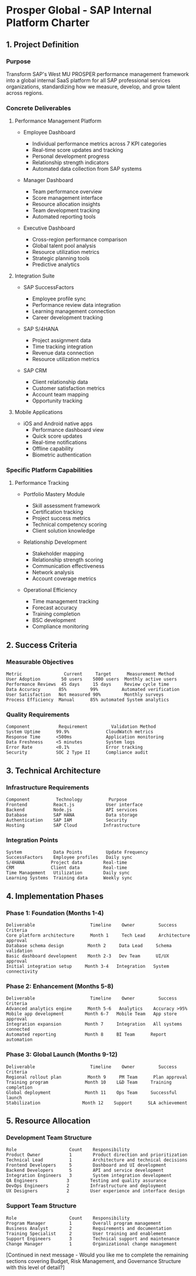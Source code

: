 # Prosper Global - SAP Internal Platform Charter

## 1. Project Definition

### Purpose
Transform SAP's West MU PROSPER performance management framework into a global internal SaaS platform for all SAP professional services organizations, standardizing how we measure, develop, and grow talent across regions.

### Concrete Deliverables

1. Performance Management Platform
   - Employee Dashboard
     * Individual performance metrics across 7 KPI categories
     * Real-time score updates and tracking
     * Personal development progress
     * Relationship strength indicators
     * Automated data collection from SAP systems

   - Manager Dashboard
     * Team performance overview
     * Score management interface
     * Resource allocation insights
     * Team development tracking
     * Automated reporting tools

   - Executive Dashboard
     * Cross-region performance comparison
     * Global talent pool analysis
     * Resource utilization metrics
     * Strategic planning tools
     * Predictive analytics

2. Integration Suite
   - SAP SuccessFactors
     * Employee profile sync
     * Performance review data integration
     * Learning management connection
     * Career development tracking
     
   - SAP S/4HANA
     * Project assignment data
     * Time tracking integration
     * Revenue data connection
     * Resource utilization metrics
     
   - SAP CRM
     * Client relationship data
     * Customer satisfaction metrics
     * Account team mapping
     * Opportunity tracking

3. Mobile Applications
   - iOS and Android native apps
     * Performance dashboard view
     * Quick score updates
     * Real-time notifications
     * Offline capability
     * Biometric authentication

### Specific Platform Capabilities

1. Performance Tracking
   - Portfolio Mastery Module
     * Skill assessment framework
     * Certification tracking
     * Project success metrics
     * Technical competency scoring
     * Client solution knowledge

   - Relationship Development
     * Stakeholder mapping
     * Relationship strength scoring
     * Communication effectiveness
     * Network analysis
     * Account coverage metrics

   - Operational Efficiency
     * Time management tracking
     * Forecast accuracy
     * Training completion
     * BSC development
     * Compliance monitoring

## 2. Success Criteria

### Measurable Objectives
```
Metric                Current     Target      Measurement Method
User Adoption        50 users    5000 users  Monthly active users
Performance Reviews  45 days     15 days     Review cycle time
Data Accuracy       85%         99%         Automated verification
User Satisfaction   Not measured 90%         Monthly surveys
Process Efficiency  Manual      85% automated System analytics
```

### Quality Requirements
```
Component           Requirement         Validation Method
System Uptime      99.9%              CloudWatch metrics
Response Time      <500ms             Application monitoring
Data Freshness     <5 minutes         System logs
Error Rate         <0.1%              Error tracking
Security           SOC 2 Type II      Compliance audit
```

## 3. Technical Architecture

### Infrastructure Requirements
```
Component          Technology          Purpose
Frontend          React.js            User interface
Backend           Node.js             API services
Database          SAP HANA            Data storage
Authentication    SAP IAM             Security
Hosting           SAP Cloud          Infrastructure
```

### Integration Points
```
System            Data Points         Update Frequency
SuccessFactors    Employee profiles   Daily sync
S/4HANA          Project data        Real-time
CRM              Client data         Real-time
Time Management   Utilization        Daily sync
Learning Systems  Training data      Weekly sync
```

## 4. Implementation Phases

### Phase 1: Foundation (Months 1-4)
```
Deliverable                     Timeline    Owner         Success Criteria
Core platform architecture      Month 1     Tech Lead     Architecture approval
Database schema design         Month 2     Data Lead     Schema validation
Basic dashboard development    Month 2-3   Dev Team      UI/UX approval
Initial integration setup     Month 3-4   Integration   System connectivity
```

### Phase 2: Enhancement (Months 5-8)
```
Deliverable                     Timeline    Owner         Success Criteria
Advanced analytics engine      Month 5-6   Analytics    Accuracy >95%
Mobile app development        Month 6-7   Mobile Team   App store approval
Integration expansion         Month 7     Integration   All systems connected
Automated reporting           Month 8     BI Team      Report automation
```

### Phase 3: Global Launch (Months 9-12)
```
Deliverable                     Timeline    Owner         Success Criteria
Regional rollout plan          Month 9     PM Team      Plan approval
Training program              Month 10    L&D Team     Training completion
Global deployment             Month 11    Ops Team     Successful launch
Stabilization                Month 12    Support      SLA achievement
```

## 5. Resource Allocation

### Development Team Structure
```
Role                    Count    Responsibility
Product Owner           1        Product direction and prioritization
Technical Lead          1        Architecture and technical decisions
Frontend Developers     5        Dashboard and UI development
Backend Developers      5        API and service development
Integration Engineers   3        System integration development
QA Engineers           3        Testing and quality assurance
DevOps Engineers       2        Infrastructure and deployment
UX Designers           2        User experience and interface design
```

### Support Team Structure
```
Role                    Count    Responsibility
Program Manager         1        Overall program management
Business Analyst        2        Requirements and documentation
Training Specialist     2        User training and enablement
Support Engineers       3        Technical support and maintenance
Change Manager          1        Organizational change management
```

[Continued in next message - Would you like me to complete the remaining sections covering Budget, Risk Management, and Governance Structure with this level of detail?]